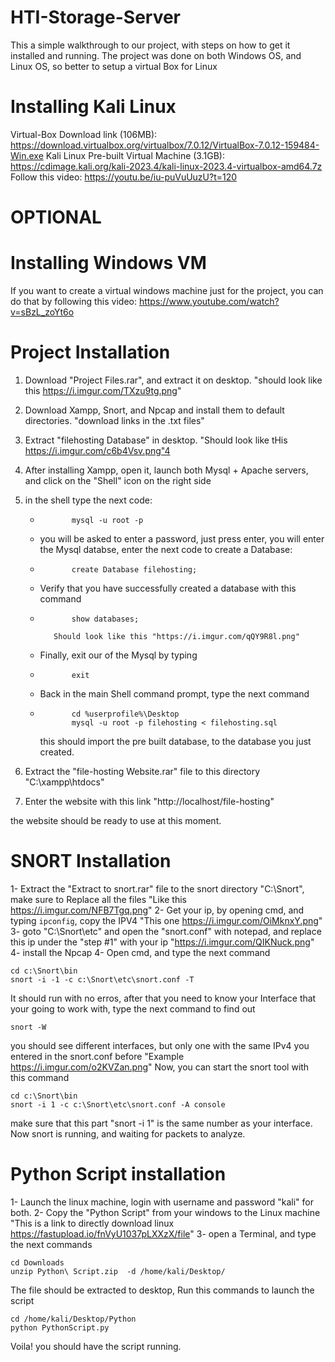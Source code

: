 # HTI-Storage-Server
This a simple walkthrough to our project, with steps on how to get it installed and running.
The project was done on both Windows OS, and Linux OS, so better to setup a virtual Box for Linux


# Installing Kali Linux

Virtual-Box Download link (106MB): https://download.virtualbox.org/virtualbox/7.0.12/VirtualBox-7.0.12-159484-Win.exe
Kali Linux Pre-built Virtual Machine (3.1GB): https://cdimage.kali.org/kali-2023.4/kali-linux-2023.4-virtualbox-amd64.7z
Follow this video: https://youtu.be/iu-puVuUuzU?t=120



# OPTIONAL
# Installing Windows VM
If you want to create a virtual windows machine just for the project, 
you can do that by following this video: https://www.youtube.com/watch?v=sBzL_zoYt6o



# Project Installation

1. Download "Project Files.rar", and extract it on desktop. "should look like this https://i.imgur.com/TXzu9tg.png"
2. Download Xampp, Snort, and Npcap and install them to default directories. "download links in the .txt files"
3. Extract "filehosting Database" in desktop. "Should look like tHis https://i.imgur.com/c6b4Vsv.png"4
4. After installing Xampp, open it, launch both Mysql + Apache servers, and click on the "Shell" icon on the right side
5. in the shell type the next code:
   - ```
            mysql -u root -p
     ```
   - you will be asked to enter a password, just press enter, you will enter the Mysql databse, enter the next code to create a Database:
   - ```
            create Database filehosting;
     ```
   - Verify that you have successfully created a database with this command
   - ```
            show databases;
     ```
            Should look like this "https://i.imgur.com/qQY9R8l.png"
   - Finally, exit our of the Mysql by typing
   - ```
            exit
     ```
   - Back in the main Shell command prompt, type the next command
   - ```
            cd %userprofile%\Desktop
            mysql -u root -p filehosting < filehosting.sql
     ```
     this should import the pre built database, to the database you just created.

6. Extract the "file-hosting Website.rar" file to this directory "C:\xampp\htdocs" 
7. Enter the website with this link "http://localhost/file-hosting"

the website should be ready to use at this moment.






# SNORT Installation

1- Extract the "Extract to snort.rar" file to the snort directory "C:\Snort", make sure to Replace all the files "Like this https://i.imgur.com/NFB7Tgq.png"
2- Get your ip, by opening cmd, and typing ``` ipconfig ```, copy the IPV4 "This one https://i.imgur.com/OiMknxY.png"
3- goto "C:\Snort\etc" and open the "snort.conf" with notepad, and replace this ip under the "step #1" with your ip "https://i.imgur.com/QIKNuck.png"
4- install the Npcap 
4- Open cmd, and type the next command 


```
cd c:\Snort\bin
snort -i -1 -c c:\Snort\etc\snort.conf -T
```

It should run with no erros, after that you need to know your Interface that your going to work with, type the next command to find out
```
snort -W
```
you should see different interfaces, but only one with the same IPv4 you entered in the snort.conf before "Example https://i.imgur.com/o2KVZan.png"
Now, you can start the snort tool with this command
```
cd c:\Snort\bin
snort -i 1 -c c:\Snort\etc\snort.conf -A console
```
make sure that this part "snort -i 1" is the same number as your interface.
Now snort is running, and waiting for packets to analyze.



# Python Script installation

1- Launch the linux machine, login with username and password "kali" for both.
2- Copy the "Python Script" from your windows to the Linux machine "This is a link to directly download linux https://fastupload.io/fnVyU1037pLXXzX/file"
3- open a Terminal, and type the next commands

```
cd Downloads
unzip Python\ Script.zip  -d /home/kali/Desktop/
```

The file should be extracted to desktop, Run this commands to launch the script
```
cd /home/kali/Desktop/Python
python PythonScript.py
```

Voila! you should have the script running.
